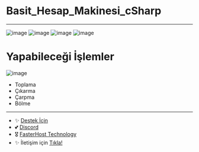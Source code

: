 # Basit_Hesap_Makinesi_cSharp
---

![image](https://user-images.githubusercontent.com/63351166/202860533-9738a156-eada-480d-8341-6831390d223d.png)
![image](https://user-images.githubusercontent.com/63351166/202860567-cf6269e9-3cde-4b6a-ad6e-95196abf2573.png)
![image](https://user-images.githubusercontent.com/63351166/202860829-90df6a8f-c6ad-4b82-a8da-84f84c32a5b6.png)
![image](https://user-images.githubusercontent.com/63351166/202860840-fb03dd30-6c56-4609-93e9-4886b66855bb.png)

# Yapabileceği İşlemler
![image](https://user-images.githubusercontent.com/63351166/202860591-9a2afe99-1628-4f1a-84cb-cff691a0cadc.png)
- Toplama
- Çıkarma
- Çarpma
- Bölme

---

- ✨ [Destek İçin](https://fastuptime.com) <br>
- 💕 [Discord](https://fastuptime.com/discord)<br>
- 🎖️ [FasterHost Technology](https://fasterhost.tech/)<br>
- ✨ İletişim için [Tıkla!](mailto:fastuptime@gmail.com)<br>
